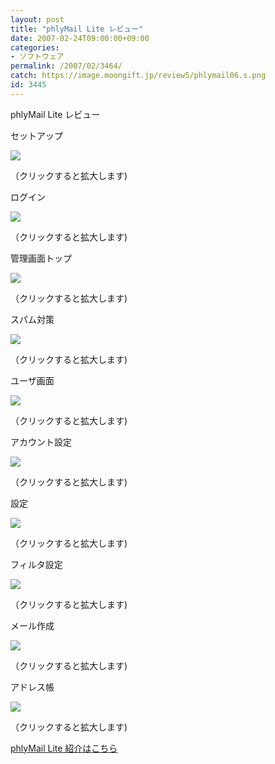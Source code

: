 ```yaml
---
layout: post
title: "phlyMail Lite レビュー"
date: 2007-02-24T09:00:00+09:00
categories:
- ソフトウェア
permalink: /2007/02/3464/
catch: https://image.moongift.jp/review5/phlymail06.s.png
id: 3445
---
```

phlyMail Lite レビュー  
<!--more-->

セットアップ

  

[![](https://image.moongift.jp/review5/phlymail01.s.png)](https://image.moongift.jp/review5/phlymail01.png)  
  
（クリックすると拡大します)

  

ログイン

  

[![](https://image.moongift.jp/review5/phlymail02.s.png)](https://image.moongift.jp/review5/phlymail02.png)  
  
（クリックすると拡大します)

  

管理画面トップ

  

[![](https://image.moongift.jp/review5/phlymail03.s.png)](https://image.moongift.jp/review5/phlymail03.png)  
  
（クリックすると拡大します)

  

スパム対策

  

[![](https://image.moongift.jp/review5/phlymail04.s.png)](https://image.moongift.jp/review5/phlymail04.png)  
  
（クリックすると拡大します)

  

ユーザ画面

  

[![](https://image.moongift.jp/review5/phlymail05.s.png)](https://image.moongift.jp/review5/phlymail05.png)  
  
（クリックすると拡大します)

  

アカウント設定

  

[![](https://image.moongift.jp/review5/phlymail06.s.png)](https://image.moongift.jp/review5/phlymail06.png)  
  
（クリックすると拡大します)

  

設定

  

[![](https://image.moongift.jp/review5/phlymail07.s.png)](https://image.moongift.jp/review5/phlymail07.png)  
  
（クリックすると拡大します)

  

フィルタ設定

  

[![](https://image.moongift.jp/review5/phlymail08.s.png)](https://image.moongift.jp/review5/phlymail08.png)  
  
（クリックすると拡大します)

  

メール作成

  

[![](https://image.moongift.jp/review5/phlymail09.s.png)](https://image.moongift.jp/review5/phlymail09.png)  
  
（クリックすると拡大します)

  

アドレス帳

  

[![](https://image.moongift.jp/review5/phlymail10.s.png)](https://image.moongift.jp/review5/phlymail10.png)  
  
（クリックすると拡大します)

  

[phlyMail Lite 紹介はこちら](http://oss.moongift.jp/intro/i-3461.html)

